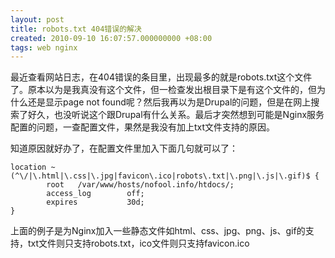 ```yaml
---
layout: post
title: robots.txt 404错误的解决
created: 2010-09-10 16:07:57.000000000 +08:00
tags: web nginx
---
```


最近查看网站日志，在404错误的条目里，出现最多的就是robots.txt这个文件了。原本以为是我真没有这个文件，但一检查发出根目录下是有这个文件的，但为什么还是显示page not found呢？然后我再以为是Drupal的问题，但是在网上搜索了好久，也没听说这个跟Drupal有什么关系。最后才突然想到可能是Nginx服务配置的问题，一查配置文件，果然是我没有加上txt文件支持的原因。

知道原因就好办了，在配置文件里加入下面几句就可以了：

```
location ~ (^\/|\.html|\.css|\.jpg|favicon\.ico|robots\.txt|\.png|\.js|\.gif)$ {
        root   /var/www/hosts/nofool.info/htdocs/;
        access_log        off;
        expires           30d;
}
```

上面的例子是为Nginx加入一些静态文件如html、css、jpg、png、js、gif的支持，txt文件则只支持robots.txt，ico文件则只支持favicon.ico
